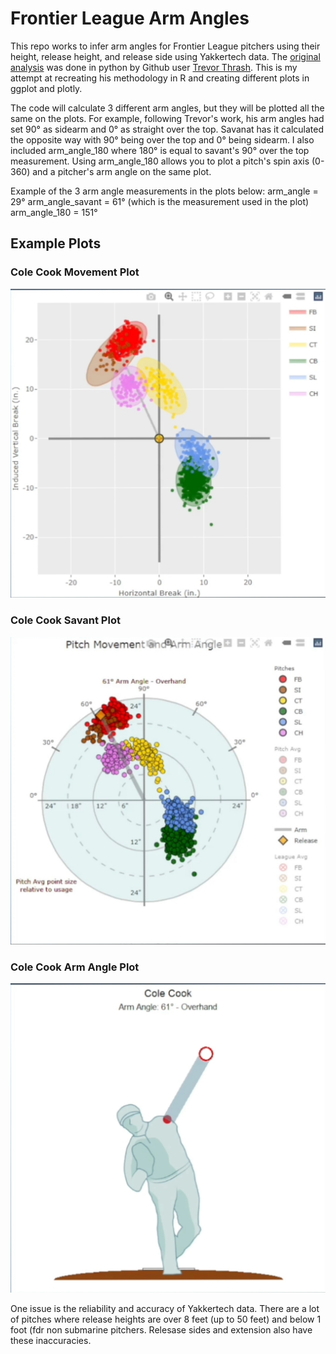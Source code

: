 # Frontier League Arm Angles

This repo works to infer arm angles for Frontier League pitchers using their height, release height, and release side using Yakkertech data. The [original analysis](https://github.com/trevorwthrash/armAngles) was done in python by Github user [Trevor Thrash](https://github.com/trevorwthrash/armAngles). This is my attempt at recreating his methodology in R and creating different plots in ggplot and plotly. 

The code will calculate 3 different arm angles, but they will be plotted all the same on the plots. For example, following Trevor's work, his arm angles had set 90° as sidearm and 0° as straight over the top. Savanat has it calculated the opposite way with 90° being over the top and 0° being sidearm. I also included arm_angle_180 where 180° is equal to savant's 90° over the top measurement. Using arm_angle_180 allows you to plot a pitch's spin axis (0-360) and a pitcher's arm angle on the same plot.

Example of the 3 arm angle measurements in the plots below:
arm_angle = 29°
arm_angle_savant = 61° (which is the measurement used in the plot)
arm_angle_180 = 151°

## Example Plots

### Cole Cook Movement Plot
![Cole Cook Movement Plot](example_plots/Cole_Cook_Movement.jpg)

### Cole Cook Savant Plot
![Cole Cook Savant Plot](example_plots/Cole_Cook_Savant.jpg)

### Cole Cook Arm Angle Plot
![Cole Cook Arm Angle Plot](example_plots/Cole_Cook_Arm_Angle.jpg)





One issue is the reliability and accuracy of Yakkertech data. There are a lot of pitches where release heights are over 8 feet (up to 50 feet) and below 1 foot (fdr non submarine pitchers. Relesase sides and extension also have these inaccuracies. 
